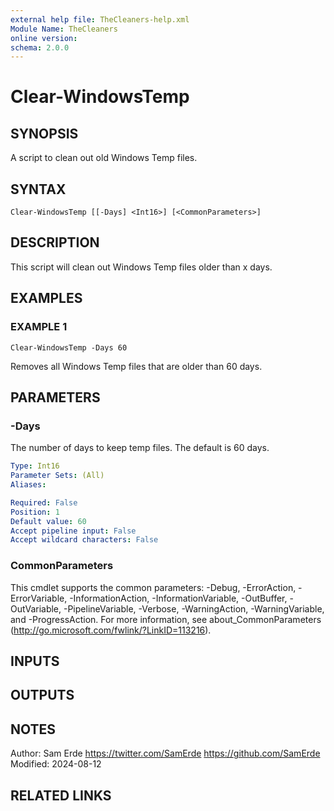 ```yaml
---
external help file: TheCleaners-help.xml
Module Name: TheCleaners
online version:
schema: 2.0.0
---
```


# Clear-WindowsTemp

## SYNOPSIS
A script to clean out old Windows Temp files.

## SYNTAX

```
Clear-WindowsTemp [[-Days] <Int16>] [<CommonParameters>]
```

## DESCRIPTION
This script will clean out Windows Temp files older than x days.

## EXAMPLES

### EXAMPLE 1
```
Clear-WindowsTemp -Days 60
```

Removes all Windows Temp files that are older than 60 days.

## PARAMETERS

### -Days
The number of days to keep temp files.
The default is 60 days.

```yaml
Type: Int16
Parameter Sets: (All)
Aliases:

Required: False
Position: 1
Default value: 60
Accept pipeline input: False
Accept wildcard characters: False
```

### CommonParameters
This cmdlet supports the common parameters: -Debug, -ErrorAction, -ErrorVariable, -InformationAction, -InformationVariable, -OutBuffer, -OutVariable, -PipelineVariable, -Verbose, -WarningAction, -WarningVariable, and -ProgressAction. 
For more information, see about_CommonParameters (http://go.microsoft.com/fwlink/?LinkID=113216).

## INPUTS

## OUTPUTS

## NOTES
Author:     Sam Erde
            https://twitter.com/SamErde
            https://github.com/SamErde
Modified:   2024-08-12

## RELATED LINKS
